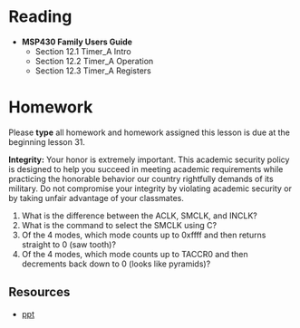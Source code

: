 # Reading
- **MSP430 Family Users Guide**
    - Section 12.1 Timer_A Intro
    - Section 12.2 Timer_A Operation
    - Section 12.3 Timer_A Registers

# Homework

Please **type** all homework and homework assigned this lesson is due at the
beginning lesson 31.

**Integrity:** Your honor is extremely important.  This academic security policy is designed to help you succeed in meeting academic requirements while practicing the honorable behavior our country rightfully demands of its military.  Do not compromise your integrity by violating academic security or by taking unfair advantage of your classmates.

1. What is the difference between the ACLK, SMCLK, and INCLK?
1. What is the command to select the SMCLK using C?
1. Of the 4 modes, which mode counts up to 0xffff and then returns straight to 0 (saw tooth)?
1. Of the 4 modes, which mode counts up to TACCR0 and then decrements back down to 0 (looks like pyramids)?


## Resources

- [ppt](Lsn26-27.pptx)
